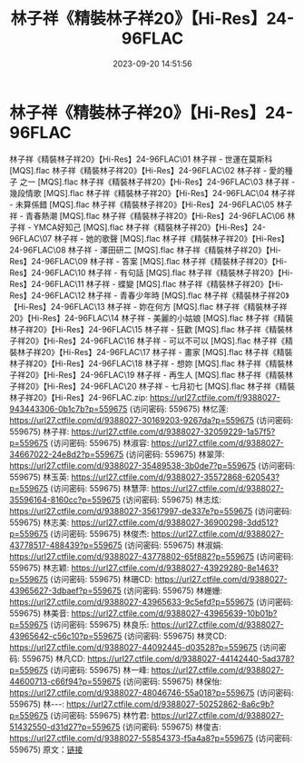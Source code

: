 ﻿---
title: 林子祥《精裝林子祥20》【Hi-Res】24-96FLAC
date: 2023-09-20 14:51:56
categories: APE、FLAC、MP3
tags: 华语中文
---
# 林子祥《精裝林子祥20》【Hi-Res】24-96FLAC

林子祥《精裝林子祥20》【Hi-Res】24-96FLAC\01 林子祥 -
世運在莫斯科 [MQS].flac
林子祥《精裝林子祥20》【Hi-Res】24-96FLAC\02 林子祥 - 愛的種子 之一 [MQS].flac
林子祥《精裝林子祥20》【Hi-Res】24-96FLAC\03 林子祥 - 幾段情歌 [MQS].flac
林子祥《精裝林子祥20》【Hi-Res】24-96FLAC\04 林子祥 - 未算係錯 [MQS].flac
林子祥《精裝林子祥20》【Hi-Res】24-96FLAC\05 林子祥 - 青春熱潮 [MQS].flac
林子祥《精裝林子祥20》【Hi-Res】24-96FLAC\06 林子祥 - YMCA好知己 [MQS].flac
林子祥《精裝林子祥20》【Hi-Res】24-96FLAC\07 林子祥 - 她的歌聲 [MQS].flac
林子祥《精裝林子祥20》【Hi-Res】24-96FLAC\08 林子祥 - 澤田研二 [MQS].flac
林子祥《精裝林子祥20》【Hi-Res】24-96FLAC\09 林子祥 - 答案 [MQS].flac
林子祥《精裝林子祥20》【Hi-Res】24-96FLAC\10 林子祥 - 有句話 [MQS].flac
林子祥《精裝林子祥20》【Hi-Res】24-96FLAC\11 林子祥 - 蝶變 [MQS].flac
林子祥《精裝林子祥20》【Hi-Res】24-96FLAC\12 林子祥 - 青春少年時 [MQS].flac
林子祥《精裝林子祥20》【Hi-Res】24-96FLAC\13 林子祥 - 妳在何方 [MQS].flac
林子祥《精裝林子祥20》【Hi-Res】24-96FLAC\14 林子祥 - 美麗的小姑娘 [MQS].flac
林子祥《精裝林子祥20》【Hi-Res】24-96FLAC\15 林子祥 - 狂歡 [MQS].flac
林子祥《精裝林子祥20》【Hi-Res】24-96FLAC\16 林子祥 - 可以不可以 [MQS].flac
林子祥《精裝林子祥20》【Hi-Res】24-96FLAC\17 林子祥 - 畫家 [MQS].flac
林子祥《精裝林子祥20》【Hi-Res】24-96FLAC\18 林子祥 - 想妳 [MQS].flac
林子祥《精裝林子祥20》【Hi-Res】24-96FLAC\19 林子祥 - 再生人 [MQS].flac
林子祥《精裝林子祥20》【Hi-Res】24-96FLAC\20 林子祥 - 七月初七 [MQS].flac
林子祥《精裝林子祥20》【Hi-Res】24-96FLAC.zip: https://url27.ctfile.com/f/9388027-943443306-0b1c7b?p=559675
(访问密码: 559675)
林忆莲: https://url27.ctfile.com/d/9388027-30169203-9267da?p=559675
(访问密码: 559675)
林子祥: https://url27.ctfile.com/d/9388027-32059229-1a57f5?p=559675
(访问密码: 559675)
林淑容: https://url27.ctfile.com/d/9388027-34667022-24e8d2?p=559675
(访问密码: 559675)
林翠萍: https://url27.ctfile.com/d/9388027-35489538-3b0de7?p=559675
(访问密码: 559675)
林玉英: https://url27.ctfile.com/d/9388027-35572868-620543?p=559675
(访问密码: 559675)
林慧萍: https://url27.ctfile.com/d/9388027-35596164-8160cc?p=559675
(访问密码: 559675)
林志炫: https://url27.ctfile.com/d/9388027-35617997-de337e?p=559675
(访问密码: 559675)
林志美: https://url27.ctfile.com/d/9388027-36900298-3dd512?p=559675
(访问密码: 559675)
林俊杰: https://url27.ctfile.com/d/9388027-43778517-488439?p=559675
(访问密码: 559675)
林淑娟: https://url27.ctfile.com/d/9388027-43778802-65f882?p=559675
(访问密码: 559675)
林志颖: https://url27.ctfile.com/d/9388027-43929280-8e1463?p=559675
(访问密码: 559675)
林珊CD: https://url27.ctfile.com/d/9388027-43965627-3dbaef?p=559675
(访问密码: 559675)
林姗姗: https://url27.ctfile.com/d/9388027-43965633-9c5efd?p=559675
(访问密码: 559675)
林美音: https://url27.ctfile.com/d/9388027-43965639-10b01b?p=559675
(访问密码: 559675)
林良乐: https://url27.ctfile.com/d/9388027-43965642-c56c10?p=559675
(访问密码: 559675)
林灵CD: https://url27.ctfile.com/d/9388027-44092445-d03528?p=559675
(访问密码: 559675)
林凡CD: https://url27.ctfile.com/d/9388027-44142440-5ad378?p=559675
(访问密码: 559675)
林一峰: https://url27.ctfile.com/d/9388027-44600713-c66f94?p=559675
(访问密码: 559675)
林保怡: https://url27.ctfile.com/d/9388027-48046746-55a018?p=559675
(访问密码: 559675)
林---: https://url27.ctfile.com/d/9388027-50252862-8a6c9b?p=559675
(访问密码: 559675)
林竹君: https://url27.ctfile.com/d/9388027-51432550-d31d27?p=559675
(访问密码: 559675)
林俊吉: https://url27.ctfile.com/d/9388027-55854373-f5a4a8?p=559675
(访问密码: 559675)
原文：[链接](https://blog.sina.com.cn/s/blog_1647c7e76010313hq.html)
